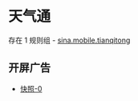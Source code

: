 # 天气通

存在 1 规则组 - [sina.mobile.tianqitong](/src/apps/sina.mobile.tianqitong.ts)

## 开屏广告

- [快照-0](https://i.gkd.li/import/13628049)
